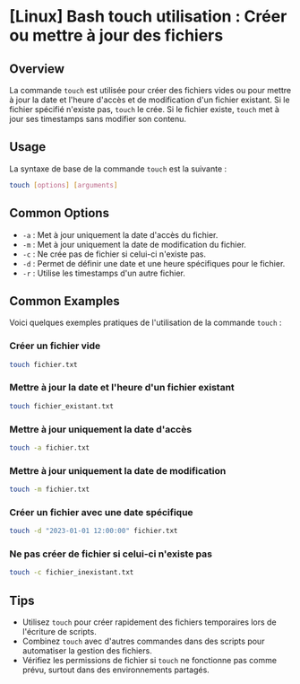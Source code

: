 # [Linux] Bash touch utilisation : Créer ou mettre à jour des fichiers

## Overview
La commande `touch` est utilisée pour créer des fichiers vides ou pour mettre à jour la date et l'heure d'accès et de modification d'un fichier existant. Si le fichier spécifié n'existe pas, `touch` le crée. Si le fichier existe, `touch` met à jour ses timestamps sans modifier son contenu.

## Usage
La syntaxe de base de la commande `touch` est la suivante :

```bash
touch [options] [arguments]
```

## Common Options
- `-a` : Met à jour uniquement la date d'accès du fichier.
- `-m` : Met à jour uniquement la date de modification du fichier.
- `-c` : Ne crée pas de fichier si celui-ci n'existe pas.
- `-d` : Permet de définir une date et une heure spécifiques pour le fichier.
- `-r` : Utilise les timestamps d'un autre fichier.

## Common Examples
Voici quelques exemples pratiques de l'utilisation de la commande `touch` :

### Créer un fichier vide
```bash
touch fichier.txt
```

### Mettre à jour la date et l'heure d'un fichier existant
```bash
touch fichier_existant.txt
```

### Mettre à jour uniquement la date d'accès
```bash
touch -a fichier.txt
```

### Mettre à jour uniquement la date de modification
```bash
touch -m fichier.txt
```

### Créer un fichier avec une date spécifique
```bash
touch -d "2023-01-01 12:00:00" fichier.txt
```

### Ne pas créer de fichier si celui-ci n'existe pas
```bash
touch -c fichier_inexistant.txt
```

## Tips
- Utilisez `touch` pour créer rapidement des fichiers temporaires lors de l'écriture de scripts.
- Combinez `touch` avec d'autres commandes dans des scripts pour automatiser la gestion des fichiers.
- Vérifiez les permissions de fichier si `touch` ne fonctionne pas comme prévu, surtout dans des environnements partagés.